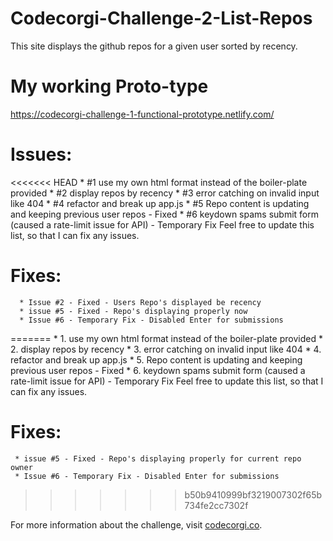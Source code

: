 # Codecorgi-Challenge-2-List-Repos
This site displays the github repos for a given user
sorted by recency.

# My working Proto-type
https://codecorgi-challenge-1-functional-prototype.netlify.com/

# Issues:
<<<<<<< HEAD
      * #1 use my own html format instead of the boiler-plate provided
      * #2 display repos by recency
      * #3 error catching on invalid input like 404
      * #4 refactor and break up app.js
      * #5 Repo content is updating and keeping previous user repos - Fixed
      * #6 keydown spams submit form (caused a rate-limit issue for API) - Temporary Fix
Feel free to update this list, so that I can fix any issues.
     
# Fixes: 
      * Issue #2 - Fixed - Users Repo's displayed be recency
      * issue #5 - Fixed - Repo's displaying properly now
      * Issue #6 - Temporary Fix - Disabled Enter for submissions

=======
      * 1. use my own html format instead of the boiler-plate provided
      * 2. display repos by recency
      * 3. error catching on invalid input like 404
      * 4. refactor and break up app.js
      * 5. Repo content is updating and keeping previous user repos - Fixed
      * 6. keydown spams submit form (caused a rate-limit issue for API) - Temporary Fix
Feel free to update this list, so that I can fix any issues.
     
# Fixes:  
     * issue #5 - Fixed - Repo's displaying properly for current repo owner
     * Issue #6 - Temporary Fix - Disabled Enter for submissions
>>>>>>> b50b9410999bf3219007302f65b734fe2cc7302f
      
For more information about the challenge, visit
[codecorgi.co](http://codecorgi.co/challenge/2/list-repos).

